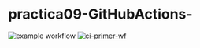 # practica09-GitHubActions-

![example workflow](https://github.com/ermunom/practica09-GitHubActions/actions/workflows/ci-primer-wf.yml/badge.svg)
[![ci-primer-wf](https://github.com/ermunom/practica09-GitHubActions/actions/workflows/ci-primer-wf.yml/badge.svg)](https://github.com/ermunom/practica09-GitHubActions/actions/workflows/ci-primer-wf.yml) 
